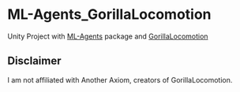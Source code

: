 # ML-Agents_GorillaLocomotion
Unity Project with [ML-Agents](https://github.com/Unity-Technologies/ml-agents) package and [GorillaLocomotion](https://github.com/Another-Axiom/GorillaLocomotion)


## Disclaimer

I am not affiliated with Another Axiom, creators of GorillaLocomotion.
